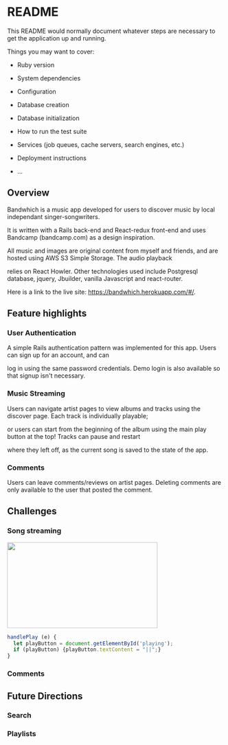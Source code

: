 # README

This README would normally document whatever steps are necessary to get the
application up and running.

Things you may want to cover:

* Ruby version

* System dependencies

* Configuration

* Database creation

* Database initialization

* How to run the test suite

* Services (job queues, cache servers, search engines, etc.)

* Deployment instructions

* ...

## Overview 

Bandwhich is a music app developed for users to discover music by local independant singer-songwriters.  

It is written with a Rails back-end and React-redux front-end and uses Bandcamp (bandcamp.com) as a design inspiration.

All music and images are original content from myself and friends, and are hosted using AWS S3 Simple Storage.  The audio playback

relies on React Howler.  Other technologies used include Postgresql database, jquery, Jbuilder, vanilla Javascript and react-router.

Here is a link to the live site: https://bandwhich.herokuapp.com/#/.


## Feature highlights 

### User Authentication 

A simple Rails authentication pattern was implemented for this app.  Users can sign up for an account, and can

log in using the same password credentials. Demo login is also available so that signup isn't necessary.

### Music Streaming 

Users can navigate artist pages to view albums and tracks using the discover page.  Each track is individually playable;

or users can start from the beginning of the album using the main play button at the top!  Tracks can pause and restart 

where they left off, as the current song is saved to the state of the app.

### Comments

Users can leave comments/reviews on artist pages.  Deleting comments are only available to the user that posted the comment.

## Challenges 

### Song streaming


<img height="200px" width="350px" src="https://s3-us-west-1.amazonaws.com/fullstackfiles/ReadMeScreenshot1.png"/>


```javascript
handlePlay (e) {
  let playButton = document.getElementById('playing');
  if (playButton) {playButton.textContent = "||";}
}
```

### Comments



## Future Directions

### Search 

### Playlists






